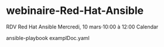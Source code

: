 # webinaire-Red-Hat-Ansible
RDV Red Hat Ansible Mercredi, 10 mars⋅10:00 à 12:00 Calendar

ansible-playbook examplDoc.yaml
